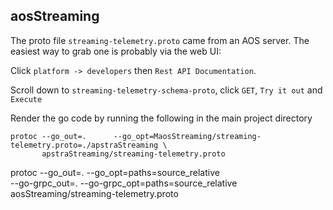 ## aosStreaming

The proto file `streaming-telemetry.proto` came from an AOS server. The easiest way to grab
one is probably via the web UI:

Click `platform -> developers` then `Rest API Documentation`.

Scroll down to `streaming-telemetry-schema-proto`, click `GET`, `Try it out` and `Execute`

Render the go code by running the following in the main project directory
```shell
protoc --go_out=.      --go_opt=MaosStreaming/streaming-telemetry.proto=./apstraStreaming \
       apstraStreaming/streaming-telemetry.proto
```

protoc --go_out=. --go_opt=paths=source_relative \
--go-grpc_out=. --go-grpc_opt=paths=source_relative \
aosStreaming/streaming-telemetry.proto
